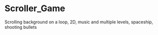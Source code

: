 # Scroller_Game
Scrolling background on a loop, 2D, music and multiple levels, spaceship, shooting bullets
